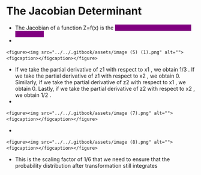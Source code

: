 # The Jacobian Determinant

* The Jacobian of a function Z=f(x) is the <mark style="color:purple;background-color:purple;">**matrix of its first-order partial derivatives**</mark>
*

    <figure><img src="../../.gitbook/assets/image (5) (1).png" alt=""><figcaption></figcaption></figure>
* If we take the partial derivative of z1 with respect to x1 , we obtain 1/3 . If we take the partial derivative of z1 with respect to x2 , we obtain 0. Similarly, if we take the partial derivative of z2 with respect to x1 , we obtain 0. Lastly, if we take the partial derivative of z2 with respect to x2 , we obtain 1/2 .
*

    <figure><img src="../../.gitbook/assets/image (7).png" alt=""><figcaption></figcaption></figure>
*

    <figure><img src="../../.gitbook/assets/image (8).png" alt=""><figcaption></figcaption></figure>
* This is the scaling factor of 1/6 that we need to ensure that the probability distribution after transformation still integrates
